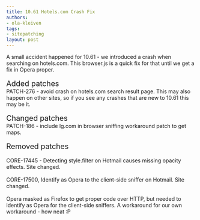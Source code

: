 ```yaml
---
title: 10.61 Hotels.com Crash Fix
authors:
- ola-kleiven
tags:
- sitepatching
layout: post
---
```

A small accident happened for 10.61 - we introduced a crash when searching on hotels.com. This browser.js is a quick fix for that until we get a fix in Opera proper.<br/><br/><span style="font-size: 140%">Added patches</span><br/>PATCH-276 - avoid crash on hotels.com search result page. This may also happen on other sites, so if you see any crashes that are new to 10.61 this may be it.<br/><br/><span style="font-size: 140%">Changed patches</span><br/>PATCH-186 - include lg.com in browser sniffing workaround patch to get maps.<br/><br/><span style="font-size: 140%">Removed patches</span><br/><br/>CORE-17445 - Detecting style.filter on Hotmail causes missing opacity effects. Site changed.<br/><br/>CORE-17500, Identify as Opera to the client-side sniffer on Hotmail. Site changed. <br/><br/>Opera masked as Firefox to get proper code over HTTP, but needed to identify as Opera for the client-side sniffers. A workaround for our own workaround - how neat :P
